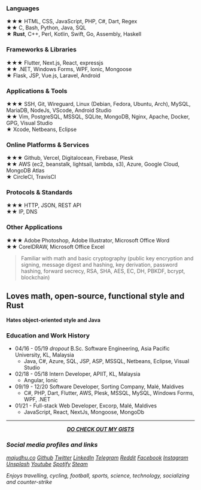 ### Languages  
★★★ HTML, CSS, JavaScript, PHP, C#, Dart, Regex  
★★ C, Bash, Python, Java, SQL  
★ **Rust**, C++, Perl, Kotlin, Swift, Go, Assembly, Haskell  

### Frameworks & Libraries  
★★★ Flutter, Next.js, React, expressjs  
★★ .NET, Windows Forms, WPF, Ionic, Mongoose  
★ Flask, JSP, Vue.js, Laravel, Android  

### Applications & Tools  
★★★ SSH, Git, Wireguard, Linux (Debian, Fedora, Ubuntu, Arch), MySQL, MariaDB, NodeJs, VScode, Android Studio  
★★ Vim, PostgreSQL, MSSQL, SQLite, MongoDB, Nginx, Apache, Docker, GPG, Visual Studio  
★ Xcode, Netbeans, Eclipse  

### Online Platforms & Services  
★★★ Github, Vercel, Digitalocean, Firebase, Plesk  
★★ AWS (ec2, beanstalk, lightsail, lambda, s3), Azure, Google Cloud, MongoDB Atlas  
★ CircleCI, TravisCI  

### Protocols & Standards  
★★★ HTTP, JSON, REST API  
★★ IP, DNS  

### Other Applications  
★★★ Adobe Photoshop, Adobe Illustrator, Microsoft Office Word  
★★ CorelDRAW, Microsoft Office Excel  

> Familiar with math and basic cryptography (public key encryption and signing, message digest and hashing, key derivation, password hashing, forward secrecy, RSA, SHA, AES, EC, DH, PBKDF, bcrypt, blockchain)

## Loves math, open-source, functional style and Rust

**Hates object-oriented style and Java**

### Education and Work History  
- 04/16 - 05/19 *dropout* B.Sc. Software Engineering, Asia Pacific University, KL, Malaysia  
    - Java, C#, Azure, SQL, JSP, ASP, MSSQL, Netbeans, Eclipse, Visual Studio  
- 02/18 - 05/18 Intern Developer, APIIT, KL, Malaysia  
    - Angular, Ionic  
- 09/19 - 12/20 Software Developer, Sorting Company, Malé, Maldives  
    - C#, PHP, Dart, Flutter, AWS, Plesk, MSSQL, MySQL, Windows Forms, WPF, .NET  
- 01/21 - Full-stack Web Developer, Excorp, Malé, Maldives  
    - JavaScript, React, NextJs, Mongoose, MongoDb  

***

<p align="center"><a href="https://gist.github.com/majudhu/"><b><i>DO CHECK OUT MY GISTS<i></b></a></p>

### Social media profiles and links  
[majudhu.co](https://majudhu.co)
[Github](https://github.com/majudhu)
[Twitter](https://twitter.com/majudhu)
[LinkedIn](https://linkedin.com/in/majudhu)
[Telegram](https://t.me/majudhu)
[Reddit](https://reddit.com/u/majudhu)
[Facebook](https://fb.me/majudhu)
[Instagram](https://instagram.com/mmajudhuu)
[Unsplash](https://unsplash.com/@majudhu)
[Youtube](https://www.youtube.com/c/majudhu)
[Spotify](https://open.spotify.com/user/214mvsleb7yslxr4ppuwbidya)
[Steam](https://steamcommunity.com/id/majudhu)

*Enjoys travelling, cycling, football, sports, science, technology, socializing and counter-strike*
